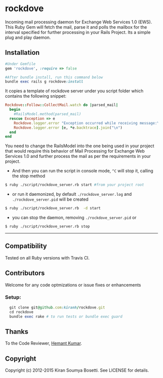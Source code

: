 rockdove
========

Incoming mail processing daemon for Exchange Web Services 1.0 (EWS). This Ruby Gem will fetch the mail, parse it and polls the mailbox for the interval specified for further processing in your Rails Project. Its a simple plug and play daemon.


## Installation

  ```ruby
  #Under Gemfile
  gem 'rockdove', :require => false

  #After bundle install, run this command below
  bundle exec rails g rockdove:install
  ```
  It copies a template of rockdove server under you script folder which contains the following snippet:
  ```ruby
  Rockdove::Follow::CollectMail.watch do |parsed_mail|
    begin
      #RailsModel.method(parsed_mail)
    rescue Exception => e
      Rockdove.logger.error "Exception occurred while receiving message:\n#{parsed_mail}"
      Rockdove.logger.error [e, *e.backtrace].join("\n")
    end
  end
  ```
  You need to change the RailsModel into the one being used in your project that would require this behavior of Mail Processing for Exchange Web Services 1.0 and further process the mail as per the requirements in your project.

  - And then you can run the script in console mode, `^C` will stop it, calling the stop method

  ``` sh
  $ ruby ./script/rockdove_server.rb start #from your project root
  ```
  - or run it daemonized, by default `./rockdove_server.log` and `./rockdove_server.pid` will be created

  ``` sh
  $ ruby ./script/rockdove_server.rb  -d start
  ```

  - you can stop the daemon, removing `./rockdove_server.pid` or
  
  ``` sh
  $ ruby ./script/rockdove_server.rb stop
  ```
  ---

## Compatibility

  Tested on all Ruby versions with Travis CI. 

## Contributors

 Welcome for any code optmizations or issue fixes or enhancements

### Setup:

  ```ruby
    git clone git@github.com:kiranh/rockdove.git
    cd rockdove
    bundle exec rake # to run tests or bundle exec guard
  ```

## Thanks

  To the Code Reviewer, [Hemant Kumar](http://github.com/gnufied).

## Copyright

Copyright (c) 2012-2015 Kiran Soumya Bosetti. See LICENSE for details.
